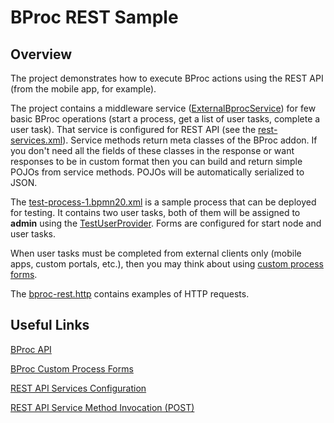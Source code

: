 # BProc REST Sample

## Overview

The project demonstrates how to execute BProc actions using the REST API (from the mobile app, for example).

The project contains a middleware service ([ExternalBprocService](modules/global/src/com/company/sample/service/ExternalBprocService.java)) for few basic BProc operations (start a process, get a list of user tasks, complete a user task). That service is configured for REST API (see the [rest-services.xml](modules/web/src/com/company/sample/rest-services.xml)). Service methods return meta classes of the BProc addon. If you don't need all the fields of these classes in the response or want responses to be in custom format then you can build and return simple POJOs from service methods. POJOs will be automatically serialized to JSON.

The [test-process-1.bpmn20.xml](bpmn/test-process-1.bpmn20.xml) is a sample process that can be deployed for testing. It contains two user tasks, both of them will be assigned to **admin** using the [TestUserProvider](modules/core/src/com/company/sample/core/TestUserProvider.java). Forms are configured for start node and user tasks. 

When user tasks must be completed from external clients only (mobile apps, custom portals, etc.), then you may think about using [custom process forms](https://doc.cuba-platform.com/bproc-1.1/#custom-process-form).

The [bproc-rest.http](http/bproc-rest.http) contains examples of HTTP requests.

## Useful Links

[BProc API](https://doc.cuba-platform.com/bproc-1.1#bproc-api)

[BProc Custom Process Forms](https://doc.cuba-platform.com/bproc-1.1/#custom-process-form)

[REST API Services Configuration](https://doc.cuba-platform.com/restapi-7.2/#rest_api_v2_services_config)

[REST API Service Method Invocation (POST)](https://doc.cuba-platform.com/restapi-7.2/#rest_api_v2_ex_service_post)